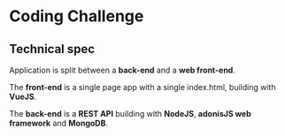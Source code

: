 # Coding Challenge

Technical spec
---------------
Application is split between a **back-end** and a **web front-end**.

The **front-end** is a single page app with a single index.html, building with **VueJS**. 

The **back-end** is a **REST API** building with **NodeJS**,  **adonisJS web framework** and **MongoDB**.